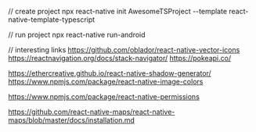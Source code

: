 // create project
npx react-native init AwesomeTSProject --template react-native-template-typescript

// run project
npx react-native run-android

// interesting links
https://github.com/oblador/react-native-vector-icons
https://reactnavigation.org/docs/stack-navigator/
https://pokeapi.co/

https://ethercreative.github.io/react-native-shadow-generator/
https://www.npmjs.com/package/react-native-image-colors

https://www.npmjs.com/package/react-native-permissions

https://github.com/react-native-maps/react-native-maps/blob/master/docs/installation.md